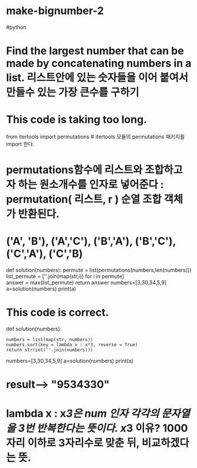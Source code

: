 # make-bignumber-2
#python
# Find the largest number that can be made by concatenating numbers in a list. 리스트안에 있는 숫자들을 이어 붙여서 만들수 있는 가장 큰수를 구하기
# This code is taking too long.
from itertools import permutations # itertools 모듈의 permutations 패키지를 import 한다.
# permutations함수에 리스트와 조합하고자 하는 원소개수를 인자로 넣어준다 : permutation( 리스트, r ) 순열 조합 객체가 반환된다. 
# ('A', 'B'), ('A','C'), ('B','A'), ('B','C'), ('C','A'), ('C','B) 

def solution(numbers):
    permute = list(permutations(numbers,len(numbers)))
    list_permute = [''.join(map(str,i)) for i in permute]   
    answer = max(list_permute)
    return answer
numbers=[3,30,34,5,9]
a=solution(numbers)
print(a)

# This code is correct.
def solution(numbers):
    
    numbers = list(map(str, numbers))
    numbers.sort(key = lambda x : x*3, reverse = True)
    return str(int(''.join(numbers)))
numbers=[3,30,34,5,9]
a=solution(numbers)
print(a)
# result--> "9534330"
 # lambda x : x*3은 num 인자 각각의 문자열을 3번 반복한다는 뜻이다. x*3 이유? 1000자리 이하로 3자리수로 맞춘 뒤, 비교하겠다는 뜻.
